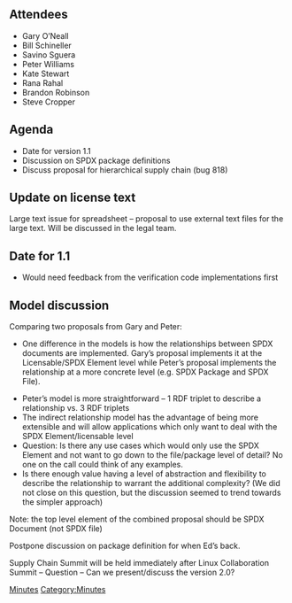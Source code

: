 ## Attendees

  - Gary O’Neall
  - Bill Schineller
  - Savino Sguera
  - Peter Williams
  - Kate Stewart
  - Rana Rahal
  - Brandon Robinson
  - Steve Cropper

## Agenda

  - Date for version 1.1
  - Discussion on SPDX package definitions
  - Discuss proposal for hierarchical supply chain (bug 818)

## Update on license text

Large text issue for spreadsheet – proposal to use external text files
for the large text. Will be discussed in the legal team.

## Date for 1.1

  - Would need feedback from the verification code implementations first

## Model discussion

Comparing two proposals from Gary and Peter:

  - One difference in the models is how the relationships between SPDX
    documents are implemented. Gary’s proposal implements it at the
    Licensable/SPDX Element level while Peter’s proposal implements the
    relationship at a more concrete level (e.g. SPDX Package and SPDX
    File).

<!-- end list -->

  - Peter’s model is more straightforward – 1 RDF triplet to describe a
    relationship vs. 3 RDF triplets
  - The indirect relationship model has the advantage of being more
    extensible and will allow applications which only want to deal with
    the SPDX Element/licensable level
  - Question: Is there any use cases which would only use the SPDX
    Element and not want to go down to the file/package level of detail?
    No one on the call could think of any examples.
  - Is there enough value having a level of abstraction and flexibility
    to describe the relationship to warrant the additional complexity?
    (We did not close on this question, but the discussion seemed to
    trend towards the simpler approach)

Note: the top level element of the combined proposal should be SPDX
Document (not SPDX file)

Postpone discussion on package definition for when Ed’s back.

Supply Chain Summit will be held immediately after Linux Collaboration
Summit – Question – Can we present/discuss the version 2.0?

[Minutes](Category:Technical "wikilink")
[Category:Minutes](Category:Minutes "wikilink")
